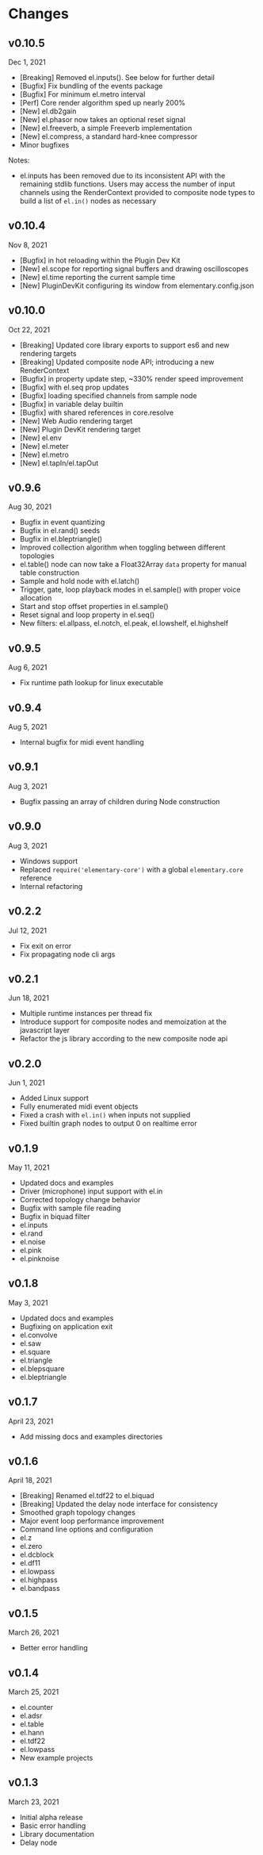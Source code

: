 # Changes

## v0.10.5

Dec 1, 2021

* [Breaking] Removed el.inputs(). See below for further detail
* [Bugfix] Fix bundling of the events package
* [Bugfix] For minimum el.metro interval
* [Perf] Core render algorithm sped up nearly 200%
* [New] el.db2gain
* [New] el.phasor now takes an optional reset signal
* [New] el.freeverb, a simple Freeverb implementation
* [New] el.compress, a standard hard-knee compressor
* Minor bugfixes

Notes:
* el.inputs has been removed due to its inconsistent API with the remaining stdlib
  functions. Users may access the number of input channels using the RenderContext provided
  to composite node types to build a list of `el.in()` nodes as necessary

## v0.10.4

Nov 8, 2021

* [Bugfix] in hot reloading within the Plugin Dev Kit
* [New] el.scope for reporting signal buffers and drawing oscilloscopes
* [New] el.time reporting the current sample time
* [New] PluginDevKit configuring its window from elementary.config.json

## v0.10.0

Oct 22, 2021

* [Breaking] Updated core library exports to support es6 and new rendering targets
* [Breaking] Updated composite node API; introducing a new RenderContext
* [Bugfix] in property update step, ~330% render speed improvement
* [Bugfix] with el.seq prop updates
* [Bugfix] loading specified channels from sample node
* [Bugfix] in variable delay builtin
* [Bugfix] with shared references in core.resolve
* [New] Web Audio rendering target
* [New] Plugin DevKit rendering target
* [New] el.env
* [New] el.meter
* [New] el.metro
* [New] el.tapIn/el.tapOut

## v0.9.6

Aug 30, 2021

* Bugfix in event quantizing
* Bugfix in el.rand() seeds
* Bugfix in el.bleptriangle()
* Improved collection algorithm when toggling between different topologies
* el.table() node can now take a Float32Array `data` property for manual table construction
* Sample and hold node with el.latch()
* Trigger, gate, loop playback modes in el.sample() with proper voice allocation
* Start and stop offset properties in el.sample()
* Reset signal and loop property in el.seq()
* New filters: el.allpass, el.notch, el.peak, el.lowshelf, el.highshelf

## v0.9.5

Aug 6, 2021

* Fix runtime path lookup for linux executable

## v0.9.4

Aug 5, 2021

* Internal bugfix for midi event handling

## v0.9.1

Aug 3, 2021

* Bugfix passing an array of children during Node construction

## v0.9.0

Aug 3, 2021

* Windows support
* Replaced `require('elementary-core')` with a global `elementary.core` reference
* Internal refactoring

## v0.2.2

Jul 12, 2021

* Fix exit on error
* Fix propagating node cli args

## v0.2.1

Jun 18, 2021

* Multiple runtime instances per thread fix
* Introduce support for composite nodes and memoization at the javascript layer
* Refactor the js library according to the new composite node api

## v0.2.0

Jun 1, 2021

* Added Linux support
* Fully enumerated midi event objects
* Fixed a crash with `el.in()` when inputs not supplied
* Fixed builtin graph nodes to output 0 on realtime error

## v0.1.9

May 11, 2021

* Updated docs and examples
* Driver (microphone) input support with el.in
* Corrected topology change behavior
* Bugfix with sample file reading
* Bugfix in biquad filter
* el.inputs
* el.rand
* el.noise
* el.pink
* el.pinknoise

## v0.1.8

May 3, 2021

* Updated docs and examples
* Bugfixing on application exit
* el.convolve
* el.saw
* el.square
* el.triangle
* el.blepsquare
* el.bleptriangle

## v0.1.7

April 23, 2021

* Add missing docs and examples directories

## v0.1.6

April 18, 2021

* [Breaking] Renamed el.tdf22 to el.biquad
* [Breaking] Updated the delay node interface for consistency
* Smoothed graph topology changes
* Major event loop performance improvement
* Command line options and configuration
* el.z
* el.zero
* el.dcblock
* el.df11
* el.lowpass
* el.highpass
* el.bandpass

## v0.1.5

March 26, 2021

* Better error handling

## v0.1.4

March 25, 2021

* el.counter
* el.adsr
* el.table
* el.hann
* el.tdf22
* el.lowpass
* New example projects

## v0.1.3

March 23, 2021

* Initial alpha release
* Basic error handling
* Library documentation
* Delay node
